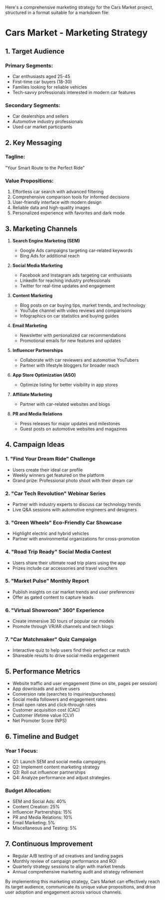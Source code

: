 Here's a comprehensive marketing strategy for the Cars Market project, structured in a format suitable for a markdown file:

# Cars Market - Marketing Strategy

## 1. Target Audience

### Primary Segments:

-   Car enthusiasts aged 25-45
-   First-time car buyers (18-30)
-   Families looking for reliable vehicles
-   Tech-savvy professionals interested in modern car features

### Secondary Segments:

-   Car dealerships and sellers
-   Automotive industry professionals
-   Used car market participants

## 2. Key Messaging

### Tagline:

"Your Smart Route to the Perfect Ride"

### Value Propositions:

1. Effortless car search with advanced filtering
2. Comprehensive comparison tools for informed decisions
3. User-friendly interface with modern design
4. Reliable data and high-quality images
5. Personalized experience with favorites and dark mode

## 3. Marketing Channels

1. **Search Engine Marketing (SEM)**

    - Google Ads campaigns targeting car-related keywords
    - Bing Ads for additional reach

2. **Social Media Marketing**

    - Facebook and Instagram ads targeting car enthusiasts
    - LinkedIn for reaching industry professionals
    - Twitter for real-time updates and engagement

3. **Content Marketing**

    - Blog posts on car buying tips, market trends, and technology
    - YouTube channel with video reviews and comparisons
    - Infographics on car statistics and buying guides

4. **Email Marketing**

    - Newsletter with personalized car recommendations
    - Promotional emails for new features and updates

5. **Influencer Partnerships**

    - Collaborate with car reviewers and automotive YouTubers
    - Partner with lifestyle bloggers for broader reach

6. **App Store Optimization (ASO)**

    - Optimize listing for better visibility in app stores

7. **Affiliate Marketing**

    - Partner with car-related websites and blogs

8. **PR and Media Relations**
    - Press releases for major updates and milestones
    - Guest posts on automotive websites and magazines

## 4. Campaign Ideas

### 1. "Find Your Dream Ride" Challenge

-   Users create their ideal car profile
-   Weekly winners get featured on the platform
-   Grand prize: Professional photo shoot with their dream car

### 2. "Car Tech Revolution" Webinar Series

-   Partner with industry experts to discuss car technology trends
-   Live Q&A sessions with automotive engineers and designers

### 3. "Green Wheels" Eco-Friendly Car Showcase

-   Highlight electric and hybrid vehicles
-   Partner with environmental organizations for cross-promotion

### 4. "Road Trip Ready" Social Media Contest

-   Users share their ultimate road trip plans using the app
-   Prizes include car accessories and travel vouchers

### 5. "Market Pulse" Monthly Report

-   Publish insights on car market trends and user preferences
-   Offer as gated content to capture leads

### 6. "Virtual Showroom" 360° Experience

-   Create immersive 3D tours of popular car models
-   Promote through VR/AR channels and tech blogs

### 7. "Car Matchmaker" Quiz Campaign

-   Interactive quiz to help users find their perfect car match
-   Shareable results to drive social media engagement

## 5. Performance Metrics

-   Website traffic and user engagement (time on site, pages per session)
-   App downloads and active users
-   Conversion rate (searches to inquiries/purchases)
-   Social media followers and engagement rates
-   Email open rates and click-through rates
-   Customer acquisition cost (CAC)
-   Customer lifetime value (CLV)
-   Net Promoter Score (NPS)

## 6. Timeline and Budget

### Year 1 Focus:

-   Q1: Launch SEM and social media campaigns
-   Q2: Implement content marketing strategy
-   Q3: Roll out influencer partnerships
-   Q4: Analyze performance and adjust strategies

### Budget Allocation:

-   SEM and Social Ads: 40%
-   Content Creation: 25%
-   Influencer Partnerships: 15%
-   PR and Media Relations: 10%
-   Email Marketing: 5%
-   Miscellaneous and Testing: 5%

## 7. Continuous Improvement

-   Regular A/B testing of ad creatives and landing pages
-   Monthly review of campaign performance and ROI
-   Quarterly strategy sessions to align with market trends
-   Annual comprehensive marketing audit and strategy refinement

By implementing this marketing strategy, Cars Market can effectively reach its target audience, communicate its unique value propositions, and drive user adoption and engagement across various channels.
